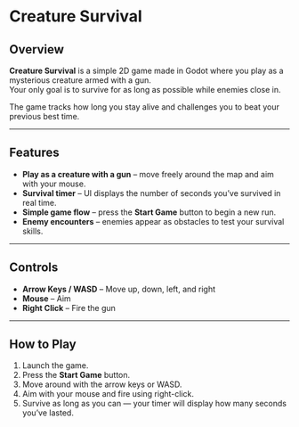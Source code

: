 # Creature Survival

## Overview
**Creature Survival** is a simple 2D game made in Godot where you play as a mysterious creature armed with a gun.  
Your only goal is to survive for as long as possible while enemies close in.  

The game tracks how long you stay alive and challenges you to beat your previous best time.

---

## Features
- **Play as a creature with a gun** – move freely around the map and aim with your mouse.  
- **Survival timer** – UI displays the number of seconds you’ve survived in real time.  
- **Simple game flow** – press the **Start Game** button to begin a new run.  
- **Enemy encounters** – enemies appear as obstacles to test your survival skills.  

---

## Controls
- **Arrow Keys / WASD** – Move up, down, left, and right  
- **Mouse** – Aim  
- **Right Click** – Fire the gun  

---

## How to Play
1. Launch the game.  
2. Press the **Start Game** button.  
3. Move around with the arrow keys or WASD.  
4. Aim with your mouse and fire using right-click.  
5. Survive as long as you can — your timer will display how many seconds you’ve lasted.  
